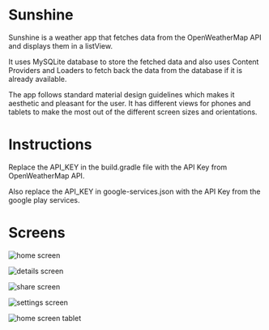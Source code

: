 Sunshine
========

Sunshine is a weather app that fetches data from the OpenWeatherMap API and displays them in a listView.

It uses MySQLite database to store the fetched data and also uses Content Providers and Loaders to fetch back the data from the database if it is already available.

The app follows standard material design guidelines which makes it aesthetic and pleasant for the user. It has different views for phones and tablets to make the most out of the different screen sizes and orientations.

# Instructions

Replace the API_KEY in the build.gradle file with the API Key from OpenWeatherMap API.

Also replace the API_KEY in google-services.json with the API Key from the google play services.

Screens
=======

![home screen](https://github.com/sjsingh200893/Sunshine/blob/master/app/art/Screenshot_1.png)


![details screen](https://github.com/sjsingh200893/Sunshine/blob/master/app/art/Screenshot_2.png)


![share screen](https://github.com/sjsingh200893/Sunshine/blob/master/app/art/Screenshot_3.png)


![settings screen](https://github.com/sjsingh200893/Sunshine/blob/master/app/art/Screenshot_4.png)


![home screen tablet](https://github.com/sjsingh200893/Sunshine/blob/master/app/art/Screenshot_20161202-185410.png)
